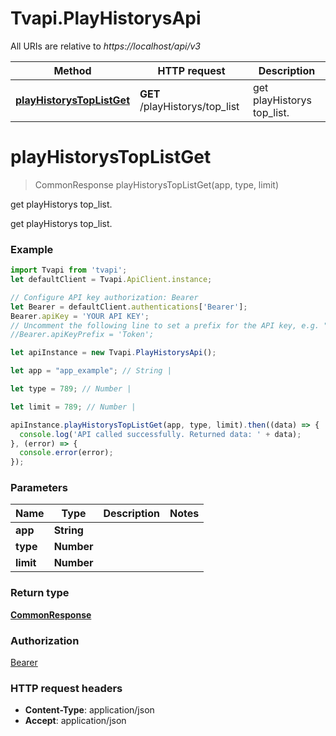 # Tvapi.PlayHistorysApi

All URIs are relative to *https://localhost/api/v3*

Method | HTTP request | Description
------------- | ------------- | -------------
[**playHistorysTopListGet**](PlayHistorysApi.md#playHistorysTopListGet) | **GET** /playHistorys/top_list | get playHistorys top_list.


<a name="playHistorysTopListGet"></a>
# **playHistorysTopListGet**
> CommonResponse playHistorysTopListGet(app, type, limit)

get playHistorys top_list.

get playHistorys top_list.

### Example
```javascript
import Tvapi from 'tvapi';
let defaultClient = Tvapi.ApiClient.instance;

// Configure API key authorization: Bearer
let Bearer = defaultClient.authentications['Bearer'];
Bearer.apiKey = 'YOUR API KEY';
// Uncomment the following line to set a prefix for the API key, e.g. "Token" (defaults to null)
//Bearer.apiKeyPrefix = 'Token';

let apiInstance = new Tvapi.PlayHistorysApi();

let app = "app_example"; // String | 

let type = 789; // Number | 

let limit = 789; // Number | 

apiInstance.playHistorysTopListGet(app, type, limit).then((data) => {
  console.log('API called successfully. Returned data: ' + data);
}, (error) => {
  console.error(error);
});

```

### Parameters

Name | Type | Description  | Notes
------------- | ------------- | ------------- | -------------
 **app** | **String**|  | 
 **type** | **Number**|  | 
 **limit** | **Number**|  | 

### Return type

[**CommonResponse**](CommonResponse.md)

### Authorization

[Bearer](../README.md#Bearer)

### HTTP request headers

 - **Content-Type**: application/json
 - **Accept**: application/json

